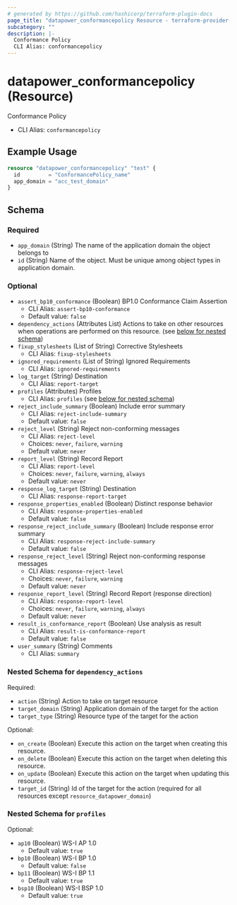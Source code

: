 ```yaml
---
# generated by https://github.com/hashicorp/terraform-plugin-docs
page_title: "datapower_conformancepolicy Resource - terraform-provider-datapower"
subcategory: ""
description: |-
  Conformance Policy
  CLI Alias: conformancepolicy
---
```


# datapower_conformancepolicy (Resource)

Conformance Policy
  - CLI Alias: `conformancepolicy`

## Example Usage

```terraform
resource "datapower_conformancepolicy" "test" {
  id         = "ConformancePolicy_name"
  app_domain = "acc_test_domain"
}
```

<!-- schema generated by tfplugindocs -->
## Schema

### Required

- `app_domain` (String) The name of the application domain the object belongs to
- `id` (String) Name of the object. Must be unique among object types in application domain.

### Optional

- `assert_bp10_conformance` (Boolean) BP1.0 Conformance Claim Assertion
  - CLI Alias: `assert-bp10-conformance`
  - Default value: `false`
- `dependency_actions` (Attributes List) Actions to take on other resources when operations are performed on this resource. (see [below for nested schema](#nestedatt--dependency_actions))
- `fixup_stylesheets` (List of String) Corrective Stylesheets
  - CLI Alias: `fixup-stylesheets`
- `ignored_requirements` (List of String) Ignored Requirements
  - CLI Alias: `ignored-requirements`
- `log_target` (String) Destination
  - CLI Alias: `report-target`
- `profiles` (Attributes) Profiles
  - CLI Alias: `profiles` (see [below for nested schema](#nestedatt--profiles))
- `reject_include_summary` (Boolean) Include error summary
  - CLI Alias: `reject-include-summary`
  - Default value: `false`
- `reject_level` (String) Reject non-conforming messages
  - CLI Alias: `reject-level`
  - Choices: `never`, `failure`, `warning`
  - Default value: `never`
- `report_level` (String) Record Report
  - CLI Alias: `report-level`
  - Choices: `never`, `failure`, `warning`, `always`
  - Default value: `never`
- `response_log_target` (String) Destination
  - CLI Alias: `response-report-target`
- `response_properties_enabled` (Boolean) Distinct response behavior
  - CLI Alias: `response-properties-enabled`
  - Default value: `false`
- `response_reject_include_summary` (Boolean) Include response error summary
  - CLI Alias: `response-reject-include-summary`
  - Default value: `false`
- `response_reject_level` (String) Reject non-conforming response messages
  - CLI Alias: `response-reject-level`
  - Choices: `never`, `failure`, `warning`
  - Default value: `never`
- `response_report_level` (String) Record Report (response direction)
  - CLI Alias: `response-report-level`
  - Choices: `never`, `failure`, `warning`, `always`
  - Default value: `never`
- `result_is_conformance_report` (Boolean) Use analysis as result
  - CLI Alias: `result-is-conformance-report`
  - Default value: `false`
- `user_summary` (String) Comments
  - CLI Alias: `summary`

<a id="nestedatt--dependency_actions"></a>
### Nested Schema for `dependency_actions`

Required:

- `action` (String) Action to take on target resource
- `target_domain` (String) Application domain of the target for the action
- `target_type` (String) Resource type of the target for the action

Optional:

- `on_create` (Boolean) Execute this action on the target when creating this resource.
- `on_delete` (Boolean) Execute this action on the target when deleting this resource.
- `on_update` (Boolean) Execute this action on the target when updating this resource.
- `target_id` (String) Id of the target for the action (required for all resources except `resource_datapower_domain`)


<a id="nestedatt--profiles"></a>
### Nested Schema for `profiles`

Optional:

- `ap10` (Boolean) WS-I AP 1.0
  - Default value: `true`
- `bp10` (Boolean) WS-I BP 1.0
  - Default value: `false`
- `bp11` (Boolean) WS-I BP 1.1
  - Default value: `true`
- `bsp10` (Boolean) WS-I BSP 1.0
  - Default value: `true`
